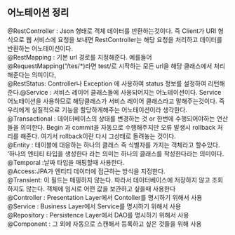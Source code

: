 <h2>어노테이션 정리</h2>
@RestController : Json 형태로 객체 데이터를 반환하는것이다. 즉 Client가 URI 형식으로 웹 서비스에 요청을 보내면 RestController는 해당 요청을 처리하고 데이터를 반환하는 어노테이션이다.<br>
@RestMapping : 기본 url 경로를 지정해준다. 예를들어 @RequestMapping(“/tes/*)라면 test/로 시작하는 모든 url을 해당 클래스에서 처리해준다는 의미이다,<br>
@RestStatus: Controller나 Exception 에 사용하여 status 정보를 설정하여 리턴해준다.@Service : 서비스 레이어 클래스들에 사용되어지는 어노테이션이다. Service 어노테이션을 사용하므로 해당클래스가 서비스 레이어 클래스라고 말해주는것이다. 즉 우리에게 실질적으로 기능을 할당하게해주는 어노테이션이라 생각한다.<br>
@Transactional : 데이터베이스의 상태를 변경하는 것 or 한번에 수행되어야하는 연산들을 의미한다. Begin 과 commit을 자동으로 수행해주지만 오류 발생시 rollback 처리를 해준다. 여기서 rollback이란 다시 그상태로 돌려놓는 것이다.<br>
@Entity : 테이블에 대응하는 하나의 클래스 즉  식별자를 가지는 객체라고 할수있다. ‘하나의 엔티티 타입을 생성한다 라는 의미는 하나의 클래스를 작성한다라는 의미이다. <br>
@Temporal :날짜 타입을 매핑할때 사용한다.<br>
@Access:JPA가 엔티티 데이터에 접근하는 방식을 지정한다.<br>
@Transient: 이 필드는 매핑하지 않는다. 따라서 데이터베이스에 저장하지 않고 조회하지도 않는다. 객체에 임시로 어떤 값을 보관하고 싶을때 사용한다<br>
@Controller :  Presentation Layer에서 Contoller를 명시하기 위해서 사용<br>
@Service :  Business Layer에서 Service를 명시하기 위해서 사용<br>
@Repository :  Persistence Layer에서 DAO를 명시하기 위해서 사용<br>
@Component :  그 외에 자동으로 스캔해서 등록하고 싶은 것들을 위해 사용<br>